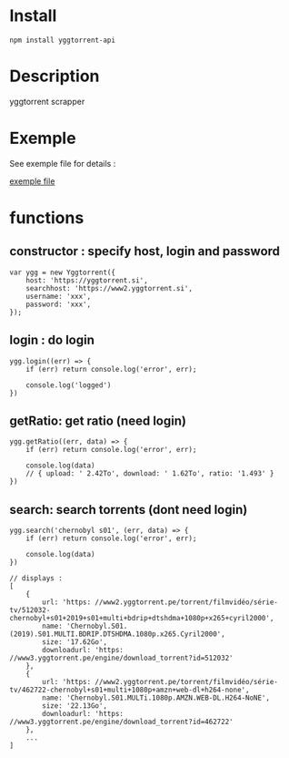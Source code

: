 # Install

    npm install yggtorrent-api

# Description

yggtorrent scrapper

# Exemple

See exemple file for details :

[exemple file](exemple.js)

# functions

## constructor : specify host, login and password

    var ygg = new Yggtorrent({
        host: 'https://yggtorrent.si',
        searchhost: 'https://www2.yggtorrent.si',
        username: 'xxx',
        password: 'xxx',
    });

## login : do login

    ygg.login((err) => {
        if (err) return console.log('error', err);

        console.log('logged')
    })

## getRatio: get ratio (need login)

    ygg.getRatio((err, data) => {
        if (err) return console.log('error', err);

        console.log(data)
        // { upload: ' 2.42To', download: ' 1.62To', ratio: '1.493' }
    })

## search: search torrents (dont need login)

    ygg.search('chernobyl s01', (err, data) => {
        if (err) return console.log('error', err);

        console.log(data)
    })

    // displays :
    [
        {
            url: 'https: //www2.yggtorrent.pe/torrent/filmvidéo/série-tv/512032-chernobyl+s01+2019+s01+multi+bdrip+dtshdma+1080p+x265+cyril2000',
            name: 'Chernobyl.S01.(2019).S01.MULTI.BDRIP.DTSHDMA.1080p.x265.Cyril2000',
            size: '17.62Go',
            downloadurl: 'https: //www3.yggtorrent.pe/engine/download_torrent?id=512032'
        },
        {
            url: 'https: //www2.yggtorrent.pe/torrent/filmvidéo/série-tv/462722-chernobyl+s01+multi+1080p+amzn+web-dl+h264-none',
            name: 'Chernobyl.S01.MULTi.1080p.AMZN.WEB-DL.H264-NoNE',
            size: '22.13Go',
            downloadurl: 'https: //www3.yggtorrent.pe/engine/download_torrent?id=462722'
        },
        ...
    ]
